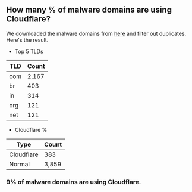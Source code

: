 ## How many % of malware domains are using Cloudflare?


We downloaded the malware domains from [here](https://urlhaus.abuse.ch) and filter out duplicates.
Here's the result.


[//]: # (start replacement)


- Top 5 TLDs

| TLD | Count |
| --- | --- |
| com | 2,167 |
| br | 403 |
| in | 314 |
| org | 121 |
| net | 121 |


- Cloudflare %

| Type | Count |
| --- | --- |
| Cloudflare | 383 |
| Normal | 3,859 |


### 9% of malware domains are using Cloudflare.